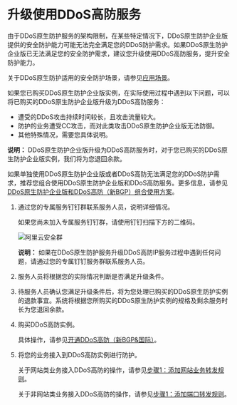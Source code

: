 # 升级使用DDoS高防服务

由于DDoS原生防护服务的架构限制，在某些特定情况下，DDoS原生防护企业版提供的安全防护能力可能无法完全满足您的DDoS防护需求。如果DDoS原生防护企业版已无法满足您的安全防护需求，建议您升级使用DDoS高防服务，提升安全防护能力。

关于DDoS原生防护适用的安全防护场景，请参见[应用场景](/intl.zh-CN/阿里云DDoS防护产品介绍/DDoS原生防护/应用场景.md)。

如果您已购买DDoS原生防护企业版实例，在实际使用过程中遇到以下问题，可以将已购买的DDoS原生防护企业版升级为DDoS高防服务：

-   遭受的DDoS攻击持续时间较长，且攻击流量较大。
-   防护的业务遭受CC攻击，而对此类攻击DDoS原生防护企业版无法防御。
-   其他特殊情况，需要您具体说明。

**说明：** DDoS原生防护企业版升级为DDoS高防服务时，对于您已购买的DDoS原生防护企业版实例，我们将为您退回余款。

如果单独使用DDoS原生防护企业版或者DDoS高防无法满足您的DDoS防护需求，推荐您组合使用DDoS原生防护企业版和DDoS高防服务。更多信息，请参见[DDoS原生防护企业版和DDoS高防（新BGP）组合使用方案](/intl.zh-CN/DDoS原生防护用户指南/最佳实践/DDoS原生防护企业版和DDoS高防（新BGP）组合使用方案.md)。

1.  通过您的专属服务钉钉群联系服务人员，说明详细情况。

    如果您尚未加入专属服务钉钉群，请使用钉钉扫描下方的二维码。

    ![阿里云安全群](https://static-aliyun-doc.oss-accelerate.aliyuncs.com/assets/img/zh-CN/0939758951/p34880.png)

    **说明：** 如果在DDoS原生防护服务升级DDoS高防IP服务过程中遇到任何问题，请通过您的专属钉钉服务群联系服务人员。

2.  服务人员将根据您的实际情况判断是否满足升级条件。

3.  待服务人员确认您满足升级条件后，将为您处理已购买的DDoS原生防护实例的退款事宜。系统将根据您所购买的DDoS原生防护实例的规格及剩余服务时长为您退回余款。

4.  购买DDoS高防实例。

    具体操作，请参见[开通DDoS高防（新BGP&国际）](/intl.zh-CN/DDoS高防（新BGP&国际）用户指南/开通DDoS高防（新BGP&国际）.md)。

5.  将您的业务接入到DDoS高防实例进行防护。

    关于网站类业务接入DDoS高防的操作，请参见[步骤1：添加网站业务转发规则](/intl.zh-CN/DDoS高防（新BGP&国际）用户指南/快速入门/防护网站业务/步骤1：添加网站业务转发规则.md)。

    关于非网站类业务接入DDoS高防的操作，请参见[步骤1：添加端口转发规则](/intl.zh-CN/DDoS高防（新BGP&国际）用户指南/快速入门/防护非网站业务/步骤1：添加端口转发规则.md)。


